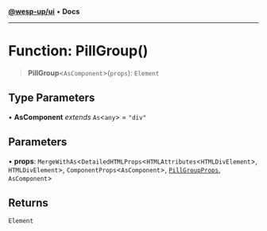 [**@wesp-up/ui**](../README.md) • **Docs**

---

# Function: PillGroup()

> **PillGroup**\<`AsComponent`\>(`props`): `Element`

## Type Parameters

• **AsComponent** _extends_ `As`\<`any`\> = `"div"`

## Parameters

• **props**: `MergeWithAs`\<`DetailedHTMLProps`\<`HTMLAttributes`\<`HTMLDivElement`\>, `HTMLDivElement`\>, `ComponentProps`\<`AsComponent`\>, [`PillGroupProps`](../interfaces/PillGroupProps.md), `AsComponent`\>

## Returns

`Element`
